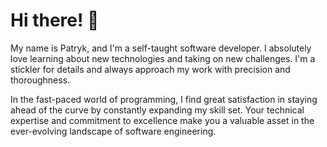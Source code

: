 <h1 align="left">Hi there! 👋</h1> 
<p></p>My name is Patryk, and I'm a self-taught software developer. I absolutely love learning about new technologies and taking on new challenges. I'm a stickler for details and always approach my work with precision and thoroughness.

In the fast-paced world of programming, I find great satisfaction in staying ahead of the curve by constantly expanding my skill set. Your technical expertise and commitment to excellence make you a valuable asset in the ever-evolving landscape of software engineering.</p>
